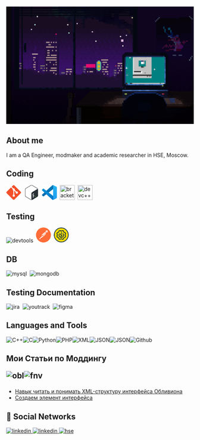<!-- ## Hi there 👋 -->

<!--
**ArtemShikov/ArtemShikov** is a ✨ _special_ ✨ repository because its `README.md` (this file) appears on your GitHub profile.

Here are some ideas to get you started:

- 🔭 I’m currently working on ...
- 🌱 I’m currently learning ...
- 👯 I’m looking to collaborate on ...
- 🤔 I’m looking for help with ...
- 💬 Ask me about ...
- 📫 How to reach me: ...
- 😄 Pronouns: ...
- ⚡ Fun fact: ...[![Header](https://github.com/ArtemShikov/ArtemShikov/blob/main/assets/igor-freitas-mesa.gif)] <!--(path to my channel)>

-->

![Header](https://github.com/ArtemShikov/ArtemShikov/blob/main/assets/igor-freitas-mesa.gif)


## About me
I am a QA Engineer, modmaker and academic researcher in HSE, Moscow.

## Coding

<div>
<img src="https://github.com/ArtemShikov/ArtemShikov/blob/main/assets/GIt.svg" title="git" width="40" height="40"/>&nbsp
<img src="https://github.com/ArtemShikov/ArtemShikov/blob/main/assets/Bash.png" title="bash" width="40" height="40"/>&nbsp
<img src="https://github.com/ArtemShikov/ArtemShikov/blob/main/assets/vscode.svg" title="vscode" width="40" height="40"/>&nbsp
<img src="https://upload.wikimedia.org/wikipedia/commons/thumb/4/4c/Brackets_Icon.svg/1200px-Brackets_Icon.svg.png" title="brackets" width="40" height="40"/>&nbsp
<img src="https://store-images.s-microsoft.com/image/apps.8200.14525614036320964.388ccdd1-65a9-4bfc-81ce-c614493bcc79.5dfc4719-b603-45a1-a73e-bf55d9d25077" title="devc++" width="40" height="40"/>&nbsp

</div>

## Testing

<div>
  <img src="https://d33wubrfki0l68.cloudfront.net/38b5c953a4667366685d55db55d057c86db1fc54/a0fdc/static/acae6b24d940347661ca901ea07f47c1/chrome-dev-logo-icon.png" title="devtools" alt="devtools" width="40" height="40"/>&nbsp
  <img src="https://github.com/ArtemShikov/ArtemShikov/blob/main/assets/Postman.png" title="postman" alt="postman" width="40" height="40"/>&nbsp
  <img src="https://github.com/ArtemShikov/ArtemShikov/blob/main/assets/SOAP.svg" title="soapui" alt="soapui" width="40" height="40"/>&nbsp

</div>

## DB 

<div>
  <img src="https://cdn.jsdelivr.net/gh/devicons/devicon/icons/mysql/mysql-original.svg" title="mysql" alt="mysql" width="40" height="40"/>&nbsp
  <img src="https://cdn.jsdelivr.net/gh/devicons/devicon/icons/mongodb/mongodb-original.svg" title="mongodb" alt="mongodb" width="40" height="40"/>&nbsp
</div>

## Testing Documentation
<div>
  <img src="https://cdn.jsdelivr.net/gh/devicons/devicon/icons/jira/jira-original.svg" title="jira" alt="jira" width="40" height="40"/>&nbsp
  <img src="https://upload.wikimedia.org/wikipedia/commons/thumb/8/8d/YouTrack_Icon.svg/1024px-YouTrack_Icon.svg.png?20200803082248" title="youtrack" alt="youtrack" width="40" height="40"/>&nbsp
  <img src="https://cdn.jsdelivr.net/gh/devicons/devicon/icons/figma/figma-original.svg" title="figma" alt="figma" width="40" height="40"/>&nbsp
</div>

## Languages and Tools
![C++](https://img.shields.io/badge/C++-2c0f4e?style=for-the-badge&logo=c%2B%2B)![C](https://img.shields.io/badge/C-2c0f4e?style=for-the-badge&logo=C)![Python](https://img.shields.io/badge/Python-2c0f4e?style=for-the-badge&logo=Python)![PHP](https://img.shields.io/badge/PHP-2c0f4e?style=for-the-badge&logo=php)![XML](https://img.shields.io/badge/XML-2c0f4e?style=for-the-badge&logo=XML)![JSON](https://img.shields.io/badge/JSON-2c0f4e?style=for-the-badge&logo=JSON)![JSON](https://img.shields.io/badge/Gitlab-2c0f4e?style=for-the-badge&logo=Gitlab)![Github](https://img.shields.io/badge/Github-2c0f4e?style=for-the-badge&logo=Github)


 ## Мои Статьи по Моддингу <p><img src="https://cdn2.steamgriddb.com/icon_thumb/ccf4769973f7658ac976a063527c4292.png" width="40" height="40" alt="obl" /><img src="https://raw.githubusercontent.com/ArtemShikov/ArtemShikov/refs/heads/main/assets/3xhumed-Mega-Games-Pack-23-Fallout-3-new-2.ico" width="40" height="40" alt="fnv"/>
 - [Навык читать и понимать XML-структуру интерфейса Обливиона](https://tesall.club/tutorials/the-elder-scrolls-modding/modostroenie-oblivion/1609-navik-chitat-i-ponimat-xml-strukturu-interfeisa-obliviona)
 - [Создаем элемент интерфейса](https://tesall.club/tutorials/mir-fallout/modostroenie-fallout/1610-sozdaem-element-interfeisa)
  
## 🤝 Social Networks
 <div id="badges">
    <a href="https://next.nexusmods.com/profile/ArtemSHikoff/mods" target="_blank">
      <img src="https://upload.wikimedia.org/wikipedia/tr/c/c2/NexusMods.png" width="40" height="40" alt="linkedin" />
    </a>
    <a href="https://orcid.org/0000-0002-3027-8826" target="_blank">
      <img src="https://library.pitt.edu/sites/default/files/images/medialibrary/orcid.png" width="40" height="40" alt="linkedin" />
    </a>
<a href="https://www.hse.ru/org/persons/208534475/#sci" target="_blank">
      <img src=" https://globalaffairs.ru/wp-content/themes/globalaffairs/layout//blocks.basic/dk-founders/__images/hse_ru.png?v1" width="40" height="40" alt="hse" />
    </a>
         </div>

 
<!-- [![HSE](https://globalaffairs.ru/wp-content/themes/globalaffairs/layout//blocks.basic/dk-founders/__images/hse_ru.png?v1)](https://www.hse.ru/org/persons/208534475/#sci) -->
<!-- ## Follow Me -->
  <!-- <a href=" " target="_blank">
      <img src="https://cdn-icons-png.flaticon.com/512/2111/2111646.png" width="40" height="40" alt="telegram" />
    </a> -->
